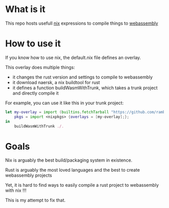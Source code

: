 # What is it

This repo hosts usefull [nix](https://nixos.org/nix) expressions to compile things to [webassembly](https://webassembly.org/)


# How to use it

If you know how to use nix, the default.nix file defines an overlay.

This overlay does multiple things:
- it changes the rust version and settings to compile to webassembly
- it download naersk, a nix buildtool for rust
- it defines a function buildWasmWithTrunk, which takes a trunk project and directly compile it

For example, you can use it like this in your trunk project:

```nix
let my-overlay = import (builtins.fetchTarball "https://github.com/rambip/wasm-tooling/archive/master.tar.gz");
    pkgs = import <nixpkgs> {overlays = [my-overlay];};
in
    buildWasmWithTrunk ./.

```


# Goals

Nix is arguably the best build/packaging system in existence.

Rust is arguably the most loved languages and the best to create webassembly projects

Yet, it is hard to find ways to easily compile a rust project to webassembly with nix !!!

This is my attempt to fix that.
